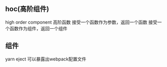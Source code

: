 ## hoc(高阶组件)
high order component
高阶函数
接受一个函数作为参数，返回一个函数
接受一个函数作为组件，返回一个组件

## 组件

yarn eject
可以暴露出webpack配置文件